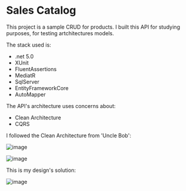 # Sales Catalog

This project is a sample CRUD for  products. I built this API for studying purposes, for testing artchitectures models.

The stack used is:

- .net 5.0
- XUnit
- FluentAssertions
- MediatR
- SqlServer
- EntityFrameworkCore
- AutoMapper

The API's architecture uses concerns about:

- Clean Architecture
- CQRS

I followed the Clean Architecture from 'Uncle Bob':

![image](https://user-images.githubusercontent.com/79495407/189498523-e6f3139e-f639-4129-a5fc-00ea35463534.png)

![image](https://user-images.githubusercontent.com/79495407/189498629-5ef7aa88-bb76-4f80-a90b-1a3e9cf8b528.png)


This is my design's solution:

![image](https://user-images.githubusercontent.com/79495407/189498679-315f355e-8e17-413f-958a-8b8280bb6e30.png)
